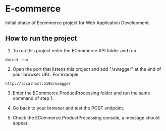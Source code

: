 # E-commerce
Initial phase of Ecommerce project for Web Application Development.

## How to run the project
1. To run this project enter the ECommerce.API folder and run
```
dotnet run
```

2. Open the port that listens this project and add "/swagger" at the end of your browser URL. For example:

```
http://localhost:5195/swagger
```

3. Enter the ECommerce.ProductProcessing folder and run the same command of step 1.

4. Go back to your browser and test the POST endpoint.

5. Check the ECommerce.ProductProcessing console, a message should appear.
